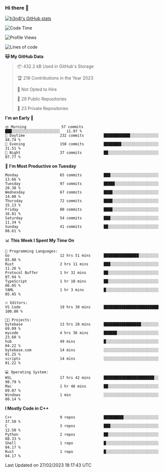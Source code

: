 ### Hi there 👋

[![h3n4l's GitHub stats](https://github-readme-stats.vercel.app/api?username=h3n4l&count_private=true&show_icons=true&theme=radical)](https://github.com/h3n4l/github-readme-stats)

<!--START_SECTION:waka-->
![Code Time](http://img.shields.io/badge/Code%20Time-975%20hrs%2054%20mins-blue)

![Profile Views](http://img.shields.io/badge/Profile%20Views-2-blue)

![Lines of code](https://img.shields.io/badge/From%20Hello%20World%20I%27ve%20Written-1.7%20million%20lines%20of%20code-blue)

**🐱 My GitHub Data** 

> 📦 432.2 kB Used in GitHub's Storage 
 > 
> 🏆 218 Contributions in the Year 2023
 > 
> 🚫 Not Opted to Hire
 > 
> 📜 29 Public Repositories 
 > 
> 🔑 23 Private Repositories 
 > 
**I'm an Early 🐤** 

```text
🌞 Morning                57 commits          ███░░░░░░░░░░░░░░░░░░░░░░   11.97 % 
🌆 Daytime                232 commits         ████████████░░░░░░░░░░░░░   48.74 % 
🌃 Evening                150 commits         ████████░░░░░░░░░░░░░░░░░   31.51 % 
🌙 Night                  37 commits          ██░░░░░░░░░░░░░░░░░░░░░░░   07.77 % 
```
📅 **I'm Most Productive on Tuesday** 

```text
Monday                   65 commits          ███░░░░░░░░░░░░░░░░░░░░░░   13.66 % 
Tuesday                  97 commits          █████░░░░░░░░░░░░░░░░░░░░   20.38 % 
Wednesday                67 commits          ████░░░░░░░░░░░░░░░░░░░░░   14.08 % 
Thursday                 72 commits          ████░░░░░░░░░░░░░░░░░░░░░   15.13 % 
Friday                   80 commits          ████░░░░░░░░░░░░░░░░░░░░░   16.81 % 
Saturday                 54 commits          ███░░░░░░░░░░░░░░░░░░░░░░   11.34 % 
Sunday                   41 commits          ██░░░░░░░░░░░░░░░░░░░░░░░   08.61 % 
```


📊 **This Week I Spent My Time On** 

```text
💬 Programming Languages: 
Go                       12 hrs 51 mins      ████████████████░░░░░░░░░   65.88 % 
Rust                     2 hrs 11 mins       ███░░░░░░░░░░░░░░░░░░░░░░   11.26 % 
Protocol Buffer          1 hr 32 mins        ██░░░░░░░░░░░░░░░░░░░░░░░   07.94 % 
TypeScript               1 hr 10 mins        ██░░░░░░░░░░░░░░░░░░░░░░░   06.05 % 
YAML                     1 hr 3 mins         █░░░░░░░░░░░░░░░░░░░░░░░░   05.45 % 

🔥 Editors: 
VS Code                  19 hrs 30 mins      █████████████████████████   100.00 % 

🐱‍💻 Projects: 
bytebase                 13 hrs 28 mins      █████████████████░░░░░░░░   69.09 % 
mycode                   4 hrs 36 mins       ██████░░░░░░░░░░░░░░░░░░░   23.60 % 
hub                      49 mins             █░░░░░░░░░░░░░░░░░░░░░░░░   04.22 % 
bytebase.com             14 mins             ░░░░░░░░░░░░░░░░░░░░░░░░░   01.25 % 
scripts                  14 mins             ░░░░░░░░░░░░░░░░░░░░░░░░░   01.22 % 

💻 Operating System: 
WSL                      17 hrs 42 mins      ███████████████████████░░   90.79 % 
Mac                      1 hr 46 mins        ██░░░░░░░░░░░░░░░░░░░░░░░   09.07 % 
Windows                  1 min               ░░░░░░░░░░░░░░░░░░░░░░░░░   00.14 % 
```

**I Mostly Code in C++** 

```text
C++                      9 repos             █████████░░░░░░░░░░░░░░░░   37.50 % 
C                        3 repos             ███░░░░░░░░░░░░░░░░░░░░░░   12.50 % 
Python                   2 repos             ██░░░░░░░░░░░░░░░░░░░░░░░   08.33 % 
Shell                    1 repo              █░░░░░░░░░░░░░░░░░░░░░░░░   04.17 % 
Rust                     1 repo              █░░░░░░░░░░░░░░░░░░░░░░░░   04.17 % 
```




 Last Updated on 27/02/2023 18:17:43 UTC
<!--END_SECTION:waka-->


